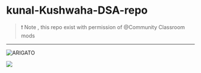 # kunal-Kushwaha-DSA-repo
> ❗ Note , this repo exist with permission of @Community Classroom mods

--- 
![ARIGATO](https://github.com/abhay-h/kunal-Kushwaha-DSA-repo/blob/main/kunal_.gif)

![](https://c.tenor.com/nk3vGEEfdDQAAAAC/anime-girl-im-innocent-anime-im-innocent.gif)


